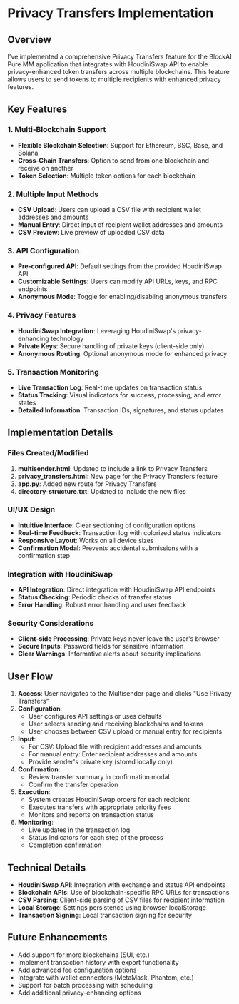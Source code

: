 # Privacy Transfers Implementation

## Overview

I've implemented a comprehensive Privacy Transfers feature for the BlockAI Pure MM application that integrates with HoudiniSwap API to enable privacy-enhanced token transfers across multiple blockchains. This feature allows users to send tokens to multiple recipients with enhanced privacy features.

## Key Features

### 1. Multi-Blockchain Support
- **Flexible Blockchain Selection**: Support for Ethereum, BSC, Base, and Solana
- **Cross-Chain Transfers**: Option to send from one blockchain and receive on another
- **Token Selection**: Multiple token options for each blockchain

### 2. Multiple Input Methods
- **CSV Upload**: Users can upload a CSV file with recipient wallet addresses and amounts
- **Manual Entry**: Direct input of recipient wallet addresses and amounts
- **CSV Preview**: Live preview of uploaded CSV data

### 3. API Configuration
- **Pre-configured API**: Default settings from the provided HoudiniSwap API
- **Customizable Settings**: Users can modify API URLs, keys, and RPC endpoints
- **Anonymous Mode**: Toggle for enabling/disabling anonymous transfers

### 4. Privacy Features
- **HoudiniSwap Integration**: Leveraging HoudiniSwap's privacy-enhancing technology
- **Private Keys**: Secure handling of private keys (client-side only)
- **Anonymous Routing**: Optional anonymous mode for enhanced privacy

### 5. Transaction Monitoring
- **Live Transaction Log**: Real-time updates on transaction status
- **Status Tracking**: Visual indicators for success, processing, and error states
- **Detailed Information**: Transaction IDs, signatures, and status updates

## Implementation Details

### Files Created/Modified
1. **multisender.html**: Updated to include a link to Privacy Transfers
2. **privacy_transfers.html**: New page for the Privacy Transfers feature
3. **app.py**: Added new route for Privacy Transfers
4. **directory-structure.txt**: Updated to include the new files

### UI/UX Design
- **Intuitive Interface**: Clear sectioning of configuration options
- **Real-time Feedback**: Transaction log with colorized status indicators
- **Responsive Layout**: Works on all device sizes
- **Confirmation Modal**: Prevents accidental submissions with a confirmation step

### Integration with HoudiniSwap
- **API Integration**: Direct integration with HoudiniSwap API endpoints
- **Status Checking**: Periodic checks of transfer status
- **Error Handling**: Robust error handling and user feedback

### Security Considerations
- **Client-side Processing**: Private keys never leave the user's browser
- **Secure Inputs**: Password fields for sensitive information
- **Clear Warnings**: Informative alerts about security implications

## User Flow

1. **Access**: User navigates to the Multisender page and clicks "Use Privacy Transfers"
2. **Configuration**:
   - User configures API settings or uses defaults
   - User selects sending and receiving blockchains and tokens
   - User chooses between CSV upload or manual entry for recipients
3. **Input**:
   - For CSV: Upload file with recipient addresses and amounts
   - For manual entry: Enter recipient addresses and amounts
   - Provide sender's private key (stored locally only)
4. **Confirmation**:
   - Review transfer summary in confirmation modal
   - Confirm the transfer operation
5. **Execution**:
   - System creates HoudiniSwap orders for each recipient
   - Executes transfers with appropriate priority fees
   - Monitors and reports on transaction status
6. **Monitoring**:
   - Live updates in the transaction log
   - Status indicators for each step of the process
   - Completion confirmation

## Technical Details

- **HoudiniSwap API**: Integration with exchange and status API endpoints
- **Blockchain APIs**: Use of blockchain-specific RPC URLs for transactions
- **CSV Parsing**: Client-side parsing of CSV files for recipient information
- **Local Storage**: Settings persistence using browser localStorage
- **Transaction Signing**: Local transaction signing for security

## Future Enhancements

- Add support for more blockchains (SUI, etc.)
- Implement transaction history with export functionality
- Add advanced fee configuration options
- Integrate with wallet connectors (MetaMask, Phantom, etc.)
- Support for batch processing with scheduling
- Add additional privacy-enhancing options
